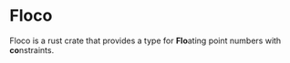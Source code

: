 # Floco

Floco is a rust crate that provides a type for **Flo**ating point numbers with **co**nstraints.